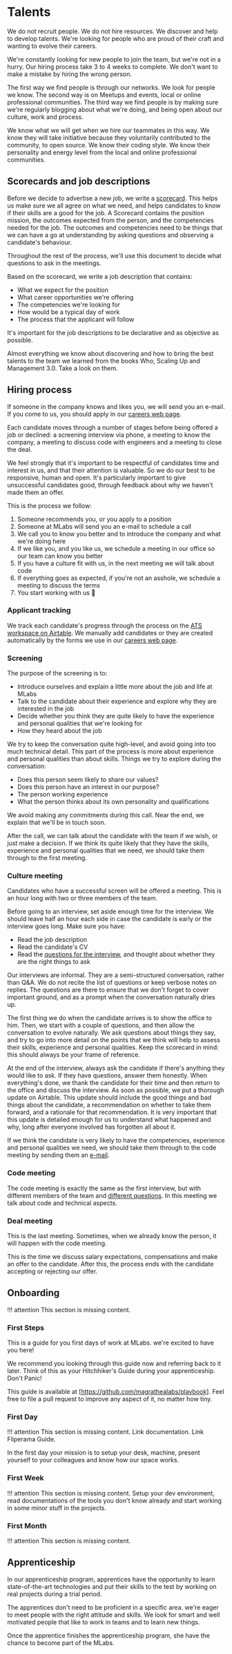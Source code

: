 # Talents

We do not recruit people. We do not hire resources. We discover and help to develop talents. We're looking for people who are proud of their craft and wanting to evolve their careers.

We're constantly looking for new people to join the team, but we're not in a hurry. Our hiring process take 3 to 4 weeks to complete.  We don't want to make a mistake by hiring the wrong person.

The first way we find people is through our networks. We look for people we know. The second way is on Meetups and events, local or online professional communities. The third way we find people is by making sure we're regularly blogging about what we're doing, and being open about our culture, work and process.

We know what we will get when we hire our teammates in this way. We know they will take initiative because they voluntarily contributed to the community, to open source. We know their coding style. We know their personality and energy level from the local and online  professional communities.

## Scorecards and job descriptions

Before we decide to advertise a new job, we write a [scorecard](https://hbr.org/2016/02/a-scorecard-for-making-better-hiring-decisions). This helps us make sure we all agree on what we need, and helps candidates to know if their skills are a good for the job. A Scorecard contains the position mission, the outcomes expected from the person, and the competencies needed for the job. The outcomes and competencies need to be things that we can have a go at understanding by asking questions and observing a candidate's behaviour.

Throughout the rest of the process, we'll use this document to decide what questions to ask in the meetings.

Based on the scorecard, we write a job description that contains:

* What we expect for the position
* What career opportunities we're offering
* The competencies we're looking for
* How would be a typical day of work
* The process that the applicant will follow

It's important for the job descriptions to be declarative and as objective as possible.

Almost everything we know about discovering and how to bring the best talents to the team we learned from the books Who, Scaling Up and Management 3.0. Take a look on them.

## Hiring process

If someone in the company knows and likes you, we will send you an e-mail. If you come to us, you should apply in our [careers web page](http://www.magrathealabs.com/careers/).

Each candidate moves through a number of stages before being offered a job or declined: a screening interview via phone, a meeting to know the company, a meeting to discuss code with engineers and a meeting to close the deal.

We feel strongly that it's important to be respectful of candidates time and interest in us, and that their attention is valuable. So we do our best to be responsive, human and open. It's particularly important to give unsuccessful candidates good, through feedback about why we haven't made them an offer.

This is the process we follow:

1. Someone recommends you, or you apply to a position
2. Someone at MLabs will send you an e-mail to schedule a call
3. We call you to know you better and to introduce the company and what we're doing here
4. If we like you, and you like us, we schedule a meeting in our office so our team can know you better
5. If you have a culture fit with us, in the next meeting we will talk about code
6. If everything goes as expected, if you're not an asshole, we schedule a meeting to discuss the terms
7. You start working with us 🎉

### Applicant tracking

We track each candidate's progress through the process on the [ATS workspace on Airtable](https://airtable.com/tblDPnrrwTu2qHsQR/viwBgGEWMFGPCeyoT). We manually add candidates or they are created automatically by the forms we use in our [careers web page](http://www.magrathealabs.com/careers/).

### Screening

The purpose of the screening is to:

* Introduce ourselves and explain a little more about the job and life at MLabs
* Talk to the candidate about their experience and explore why they are interested in the job
* Decide whether you think they are quite likely to have the experience and personal qualities that we're looking for
*  How they heard about the job

We try to keep the conversation quite high-level, and avoid going into too much technical detail. This part of the process is more about experience and personal qualities than about skills. Things we try to explore during the conversation:

* Does this person seem likely to share our values?
* Does this person have an interest in our purpose?
* The person working experience
* What the person thinks about its own personality and qualifications

We avoid making any commitments during this call. Near the end, we explain that we'll be in touch soon.

After the call, we can talk about the candidate with the team if we wish, or just make a decision. If we think its quite likely that they have the skills, experience and personal qualities that we need, we should take them through to the first meeting.

### Culture meeting

Candidates who have a successful screen will be offered a meeting. This is an hour long with two or three members of the team.

Before going to an interview, set aside enough time for the interview. We should leave half an hour each side in case the candidate is early or the interview goes long. Make sure you have:

* Read the job description
* Read the candidate's CV
* Read the [questions for the interview](https://docs.google.com/document/d/122snZj5ya9aEmMAenR_8nDszMRFvJM-1ih0rQ4L6gHY/edit), and thought about whether they are the right things to ask

Our interviews are informal. They are a semi-structured conversation, rather than Q&A. We do not recite the list of questions or keep verbose notes on replies. The questions are there to ensure that we don't forget to cover important ground, and as a prompt when the conversation naturally dries up.

The first thing we do when the candidate arrives is to show the office to him. Then, we start with a couple of questions, and then allow the conversation to evolve naturally. We ask questions about things they say, and try to go into more detail on the points that we think will help to assess their skills, experience and personal qualities. Keep the scorecard in mind: this should always be your frame of reference.

At the end of the interview, always ask the candidate if there's anything they would like to ask. If they have questions, answer them honestly. When everything's done, we thank the candidate for their time and then return to the office and discuss the interview. As soon as possible, we put a thorough update on Airtable. This update should include the good things and bad things about the candidate, a recommendation on whether to take them forward, and a rationale for that recommendation. It is very important that this update is detailed enough for us to understand what happened and why, long after everyone involved has forgotten all about it.

If we think the candidate is very likely to have the competencies, experience and personal qualities we need, we should take them through to the code meeting by sending them an [e-mail](https://docs.google.com/document/d/122snZj5ya9aEmMAenR_8nDszMRFvJM-1ih0rQ4L6gHY/edit).

### Code meeting

The code meeting is exactly the same as the first interview, but with different members of the team and [different questions](https://docs.google.com/document/d/122snZj5ya9aEmMAenR_8nDszMRFvJM-1ih0rQ4L6gHY/edit). In this meeting we talk about code and technical aspects.

### Deal meeting

This is the last meeting. Sometimes, when we already know the person, it will happen with the code meeting.

This is the time we discuss salary expectations, compensations and make an offer to the candidate. After this, the process ends with the candidate accepting or rejecting our offer.

## Onboarding

!!! attention
    This section is missing content.

### First Steps

This is a guide for you first days of work at MLabs. we're excited to have you here!

We recommend you looking through this guide now and referring back to it later. Think of this as your Hitchhiker's Guide during your apprenticeship. Don't Panic!

This guide is available at [https://github.com/magrathealabs/playbook]. Feel free to file a pull request to improve any aspect of it, no matter how tiny.

### First Day

!!! attention
    This section is missing content. Link documentation. Link Fliperama Guide.

In the first day your mission is to setup your desk, machine, present yourself to your colleagues and know how our space works.

### First Week

!!! attention
    This section is missing content. Setup your dev environment, read documentations of the tools you don't know already and start working in some minor stuff in the projects.

### First Month

!!! attention
    This section is missing content.

## Apprenticeship

In our apprenticeship program, apprentices have the opportunity to learn state-of-the-art technologies and put their skills to the test by working on real projects during a trial period.

The apprentices don't need to be proficient in a specific area. we're eager to meet people with the right attitude and skills. We look for smart and well motivated people that like to work in teams and to learn new things.

Once the apprentice finishes the apprenticeship program, she have the chance to become part of the MLabs.
